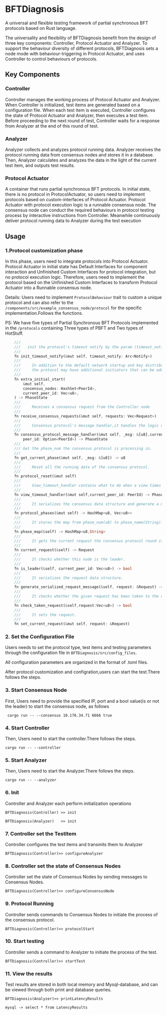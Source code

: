 # BFTDiagnosis
A universal and flexible testing framework of partial synchronous BFT protocols based on Rust language.

The universality and flexibility of BFTDiagnosis benefit from the design of three key components: Controller, Protocol Actuator and Analyzer. To support the behaviour diversity of different protocols, BFTDiagnosis sets a node mode with behaviour-triggering in Protocol Actuator, and uses Controller to control behaviours of protocols.

## Key Components
### Controller
Controller manages the working process of Protocol Actuator and Analyzer. When Controller is initialized, test items are generated based on a configuration
file. When each test item is executed, Controller configures the state of Protocol Actuator and Analyzer, then executes a test item. Before proceeding to the next round of test, Controller waits for a response from Analyzer at the end of this round of test.
### Analyzer
Analyzer collects and analyzes protocol running data. Analyzer receives the protocol running data from consensus nodes and stores it in a database. Then,
Analyzer calculates and analyzes the data in the light of the current test item, and outputs test results.
### Protocol Actuator
A container that runs partial synchronous BFT protocols. In initial state, there is no protocol in ProtocolActuator, so users need to implement
protocols based on custom-interfaces of Protocol Actuator. Protocol Actuator with protocol execution logic is a runnable consensus node. The consensus node can conduct the required behaviours in protocol testing process by interactive instructions from Controller. Meanwhile continuously deliver protocol running data to Analyzer during the test execution

## Usage
### 1.Protocol customization phase
In this phase, users need to integrate protocols into Protocol Actuator. Protocol Actuator in initial state has Default Interfaces for component interaction and Unfinished Custom Interfaces for protocol integration, but no protocol execution logic. Therefore, users need to implement the protocol based on the Unfinished Custom Interfaces to transform Protocol Actuator into a Runnable consensus node.

Details:
Users need to implement ```ProtocolBehaviour``` trait to custom a unique protocol and can also refer to the ```/components/src/example_consensus_node/protocol``` for the specific implementation.Follows the functions.

PS: We have five types of Partial Synchronous BFT Protocols implemented in the ```/protocols``` containing Three types of PBFT and Two types of HotStuff.


``` dart
    ///
    ///   init the protocol's timeout notify by the param (timeout_notify)
    ///
    fn init_timeout_notify(&mut self, timeout_notify: Arc<Notify>)
    ///
    ///     In addition to the default network startup and key distribution.
    ///     the protocol may have additional initiators that can be added to this method.
    ///  
    fn extra_initial_start(
        &mut self,
        consensus_nodes: HashSet<PeerId>,
        current_peer_id: Vec<u8>,
    ) -> PhaseState
    ///
    ///     Receives a consensus request from the Controller node
    ///  
    fn receive_consensus_requests(&mut self, requests: Vec<Request>)
    ///
    ///     Consensus protocol's message handler,it handles the logic of the consensus protocol.
    /// 
    fn consensus_protocol_message_handler(&mut self, _msg: &[u8],current_peer_id: Vec<u8>,
        peer_id: Option<PeerId>) -> PhaseState
    /// 
    /// Get the phase_num the consensus protocol is processing in.
    ///  
    fn get_current_phase(&mut self, _msg: &[u8]) -> u8
    ///
    ///     Reset all the running data of the consensus protocol.
    ///  
    fn protocol_reset(&mut self)
    ///
    ///     View_timeout_handler contains what to do when a view times out. 
    ///
    fn view_timeout_handler(&mut self,current_peer_id: PeerId) -> PhaseState
    ///
    ///     It serializes the consensus data structure and generate a map fron phase_num(u8) to serialized data.
    ///  
    fn protocol_phases(&mut self) -> HashMap<u8, Vec<u8>>
    ///
    ///     It stores the map from phase_num(u8) to phase_name(String).
    ///
    fn phase_map(&self) -> HashMap<u8,String>
    ///
    ///     It gets the current request the consensus protocol round is processing.
    ///
    fn current_request(&self) -> Request
    ///
    ///     It checks whether this node is the leader.
    ///
    fn is_leader(&self, current_peer_id: Vec<u8>) -> bool
    ///
    ///     It serializes the request data structure.
    ///
    fn generate_serialized_request_message(&self, request: &Request) -> Vec<u8>
    ///
    ///     It checks whether the given request has been taken to the consensus process.
    ///
    fn check_taken_request(&self,request:Vec<u8>) -> bool
    ///
    ///     It sets the request.
    ///
    fn set_current_request(&mut self, request: &Request)
```

### 2. Set the Configuration File
Users needs to set the protocol type, test items and testing parameters through the configuration file in ```BFTDiagnosis/src/config_files```.

All configuration parameters are organized in the format of .toml files.

After protocol customization and configration,users can start the test.There follows the steps.
### 3. Start Consensus Node
First, Users need to provide the specified IP, port and a bool value(is or not the leader) to start the consensus node, as follows

``` cargo run -- --consensus 10.176.34.71 6666 true```
### 4. Start Controller
Then, Users need to start the controller.There follows the steps.

``` cargo run -- --controller ```
### 5. Start Analyzer
Then, Users need to start the Analyzer.There follows the steps.

``` cargo run -- --analyzer ```
### 6. Init
Controller and Analyzer each perform initialization operations

``` BFTDiagnosis(Controller) >> init ```

``` BFTDiagnosis(Analyzer)   >> init ```
### 7. Controller set the TestItem 
Controller configures the test items and transmits them to Analyzer

``` BFTDiagnosis(Controller)>> configureAnalyzer ``` 
### 8. Controller set the state of Consensus Nodes
Controller set the state of Consensus Nodes by sending messages to Consensus Nodes.

``` BFTDiagnosis(Controller)>> configureConsensusNode  ```
### 9. Protocol Running
Controller sends commands to Consensus Nodes to initiate the process of the consensus protocol.

``` BFTDiagnosis(Controller)>> protocolStart ```
### 10. Start testing
Controller sends a command to Analyzer to initiate the process of the test.

``` BFTDiagnosis(Controller)>> startTest ```
### 11. View the results
Test results are stored in both local memory and Mysql-database, and can be viewed through both print and database queries.

``` BFTDiagnosis(Analyzer)>> printLatencyResults ```

``` mysql -> select * from LatencyResults ```